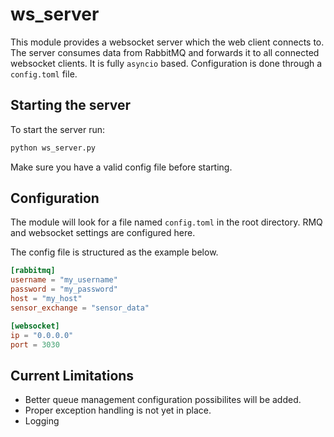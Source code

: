 # ws_server 
This module provides a websocket server which the web client connects to. The
server consumes data from RabbitMQ and forwards it to all connected websocket
clients. It is fully `asyncio` based. Configuration is done through a
`config.toml` file.

## Starting the server

To start the server run:

```bash
python ws_server.py
```
Make sure you have a valid config file before starting. 

## Configuration
The module will look for a file named `config.toml` in the root directory.
RMQ and websocket settings are configured here.


The config file is structured as the example below.


```toml
[rabbitmq]
username = "my_username"
password = "my_password"
host = "my_host"
sensor_exchange = "sensor_data"

[websocket]
ip = "0.0.0.0"
port = 3030
```

## Current Limitations

- Better queue management configuration possibilites will be added.
- Proper exception handling is not yet in place.
- Logging
